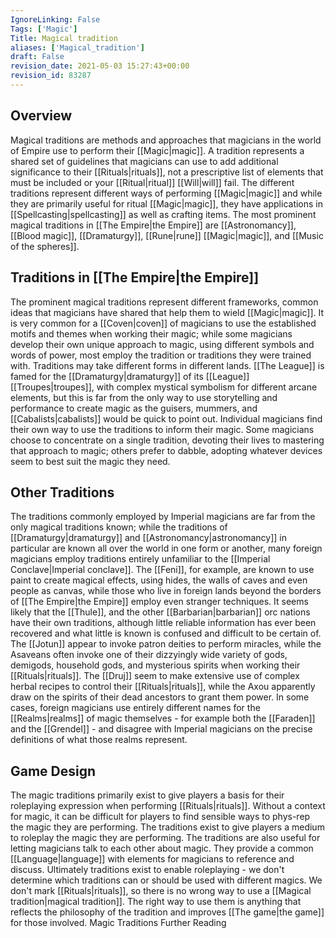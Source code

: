 ```yaml
---
IgnoreLinking: False
Tags: ['Magic']
Title: Magical tradition
aliases: ['Magical_tradition']
draft: False
revision_date: 2021-05-03 15:27:43+00:00
revision_id: 83287
---
```


## Overview
Magical traditions are methods and approaches that magicians in the world of Empire use to perform their [[Magic|magic]]. A tradition represents a shared set of guidelines that magicians can use to add additional significance to their [[Rituals|rituals]], not a prescriptive list of elements that must be included or your [[Ritual|ritual]] [[Will|will]] fail. The different traditions represent different ways of performing [[Magic|magic]] and while they are primarily useful for ritual [[Magic|magic]], they have applications in [[Spellcasting|spellcasting]] as well as crafting items.
The most prominent magical traditions in [[The Empire|the Empire]] are [[Astronomancy]], [[Blood magic]], [[Dramaturgy]], [[Rune|rune]] [[Magic|magic]], and [[Music of the spheres]].
## Traditions in [[The Empire|the Empire]]
The prominent magical traditions represent different frameworks, common ideas that magicians have shared that help them to wield [[Magic|magic]]. It is very common for a [[Coven|coven]] of magicians to use the established motifs and themes when working their magic; while some magicians develop their own unique approach to magic, using different symbols and words of power, most employ the tradition or traditions they were trained with. 
Traditions may take different forms in different lands. [[The League]] is famed for the [[Dramaturgy|dramaturgy]] of its [[League]] [[Troupes|troupes]], with complex mystical symbolism for different arcane elements, but this is far from the only way to use storytelling and performance to create magic as the guisers, mummers, and [[Cabalists|cabalists]] would be quick to point out. Individual magicians find their own way to use the traditions to inform their magic.
Some magicians choose to concentrate on a single tradition, devoting their lives to mastering that approach to magic; others prefer to dabble, adopting whatever devices seem to best suit the magic they need.
## Other Traditions
The traditions commonly employed by Imperial magicians are far from the only magical traditions known; while the traditions of [[Dramaturgy|dramaturgy]] and [[Astronomancy|astronomancy]] in particular are known all over the world in one form or another, many foreign magicians employ traditions entirely unfamiliar to the [[Imperial Conclave|Imperial conclave]]. The [[Feni]], for example, are known to use paint to create magical effects, using hides, the walls of caves and even people as canvas, while those who live in foreign lands beyond the borders of [[The Empire|the Empire]] employ even stranger techniques.
It seems likely that the [[Thule]], and the other [[Barbarian|barbarian]] orc nations have their own traditions, although little reliable information has ever been recovered and what little is known is confused and difficult to be certain of. The [[Jotun]] appear to invoke patron deities to perform miracles, while the Asaveans often invoke one of their dizzyingly wide variety of gods, demigods, household gods, and mysterious spirits when working their [[Rituals|rituals]]. The [[Druj]] seem to make extensive use of complex herbal recipes to control their [[Rituals|rituals]], while the Axou apparently draw on the spirits of their dead ancestors to grant them power. In some cases, foreign magicians use entirely different names for the [[Realms|realms]] of magic themselves - for example both the [[Faraden]] and the [[Grendel]] - and disagree with Imperial magicians on the precise definitions of what those realms represent.
## Game Design
The magic traditions primarily exist to give players a basis for their roleplaying expression when performing [[Rituals|rituals]]. Without a context for magic, it can be difficult for players to find sensible ways to phys-rep the magic they are performing. The traditions exist to give players a medium to roleplay the magic they are performing.
The traditions are also useful for letting magicians talk to each other about magic. They provide a common [[Language|language]] with elements for magicians to reference and discuss.
Ultimately traditions exist to enable roleplaying - we don't determine which traditions can or should be used with different magics. We don't mark [[Rituals|rituals]], so there is no wrong way to use a [[Magical tradition|magical tradition]]. The right way to use them is anything that reflects the philosophy of the tradition and improves [[The game|the game]] for those involved.
Magic Traditions Further Reading